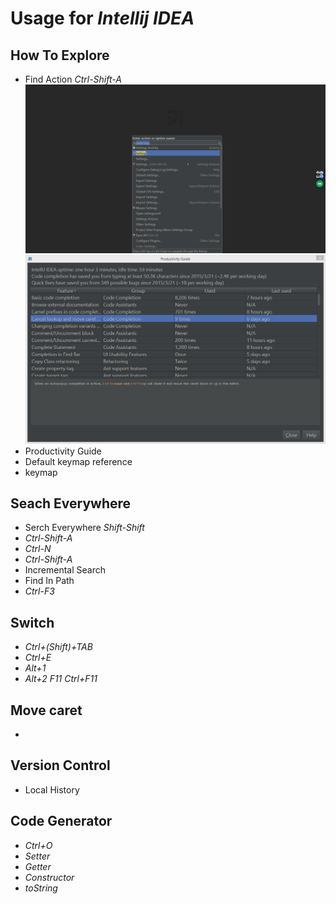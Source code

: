 # Usage for *Intellij IDEA*

## How To Explore

- Find Action *Ctrl-Shift-A*![](find_action.png)![](productivitiy_guide.png)
- Productivity Guide
- Default keymap reference
- keymap

## Seach Everywhere

- Serch Everywhere *Shift-Shift*
- *Ctrl-Shift-A*
- *Ctrl-N*
- *Ctrl-Shift-A*
- Incremental Search
- Find In Path
- *Ctrl-F3*

## Switch

- *Ctrl+(Shift)+TAB*
- *Ctrl+E*
- *Alt+1*
- *Alt+2*  *F11* *Ctrl+F11*

## Move caret

-

## Version Control

- Local History


## Code Generator

- *Ctrl+O*
- *Setter*
- *Getter*
- *Constructor*
- *toString*